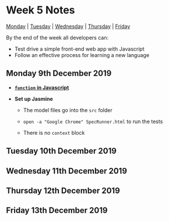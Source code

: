 # Week 5 Notes

[Monday](#monday-9th-december-2019) | [Tuesday](#tuesday-10th-december-2019) | [Wednesday](#wednesday-11th-december-2019) | [Thursday](#thursday-12th-december-2019) | [Friday](#friday-13th-december-2019)

By the end of the week all developers can:

- Test drive a simple front-end web app with Javascript
- Follow an effective process for learning a new language

## Monday 9th December 2019

- [**```function``` in Javascript**](https://github.com/makersacademy/course/blob/master/pills/js_functions.md)

- **Set up Jasmine**

  - The model files go into the ```src``` folder
  
  - ```open -a "Google Chrome" SpecRunner.html``` to run the tests
  
  - There is no ```context``` block

## Tuesday 10th December 2019
 
## Wednesday 11th December 2019
  
## Thursday 12th December 2019
  
## Friday 13th December 2019

